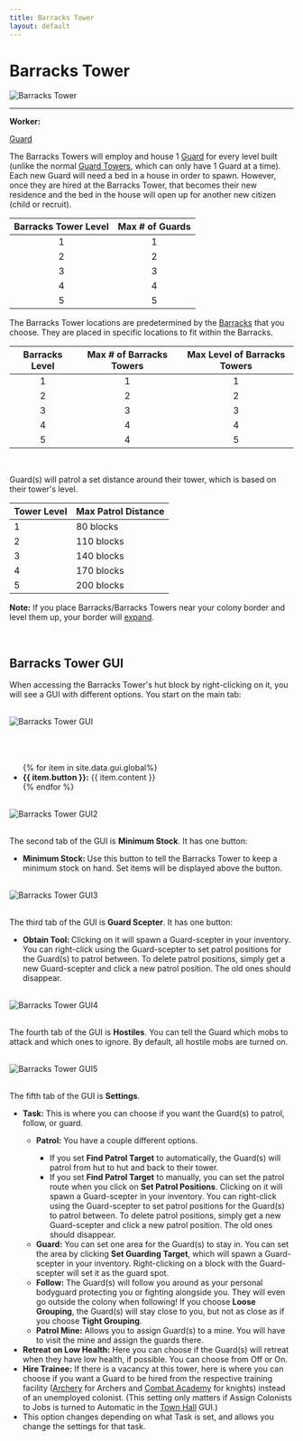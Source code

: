 ```yaml
---
title: Barracks Tower
layout: default
---
```

# Barracks Tower

<div class="infobox box text-center">
    <img src="../../assets/images/buildings/barrackstower.png" alt="Barracks Tower" />
    <hr />
    <div class="row section-text text-left">
        <div class="col">
        <p><strong>Worker:</strong></p>
        </div>
        <div class="col">
        <p><a href="../workers/guard">Guard</a></p>
        </div>
    </div>
</div>

The Barracks Towers will employ and house 1 [Guard](../../source/workers/guard) for every level built (unlike the normal [Guard Towers](../../source/buildings/guardtower), which can only have 1 Guard at a time). Each new Guard will need a bed in a house in order to spawn. However, once they are hired at the Barracks Tower, that becomes their new residence and the bed in the house will open up for another new citizen (child or recruit).


| Barracks Tower Level | Max # of Guards |
| :----: | :----: |
| 1 | 1 |
| 2 | 2 |
| 3 | 3 |
| 4 | 4 |
| 5 | 5 |


The Barracks Tower locations are predetermined by the [Barracks](../../source/buildings/barracks) that you choose. They are placed in specific locations to fit within the Barracks. 


| Barracks Level | Max # of Barracks Towers | Max Level of Barracks Towers |
| :----: | :----: | :----: |
| 1 | 1 | 1 |
| 2 | 2 | 2 |
| 3 | 3 | 3 |
| 4 | 4 | 4 |
| 5 | 4 | 5 |

<br>

Guard(s) will patrol a set distance around their tower, which is based on their tower's level.

| Tower Level | Max Patrol Distance |
| ----------- | ------------------- |
| 1 | 80 blocks |
| 2 | 110 blocks |
| 3 | 140 blocks |
| 4 | 170 blocks |
| 5 | 200 blocks |

<strong>Note:</strong> If you place Barracks/Barracks Towers near your colony border and level them up, your border will [expand](../../source/systems/border).

<br>

## Barracks Tower GUI

When accessing the Barracks Tower's hut block by right-clicking on it, you will see a GUI with different options.   You start on the main tab:

  <br>
  <div class="row">
    <div class="col-sm-12 col-md">
      <img src="../../assets/images/gui/barrackstowergui1.png" class="img-fluid mx-auto" alt="Barracks Tower GUI">
    </div>
    <div class="col-sm-12 col-md"><br><br>
      <br>
      <ul>
        {% for item in site.data.gui.global%}
          <li><strong>{{ item.button }}:</strong> {{ item.content }}</li>
        {% endfor %}
      </ul>  
    </div>
  </div>

<br>
<div class="row">
  <div class="col-sm-12 col-md">
      <img src="../../assets/images/gui/barrackstowergui2.png" class="img-fluid mx-auto" alt="Barracks Tower GUI2">
  </div>
  <div class="col-sm-12 col-md">
    <br>
    <p>The second tab of the GUI is <strong>Minimum Stock</strong>.    It has one button:</p>
    <ul>
        <li><strong> Minimum Stock: </strong> Use this button to tell the Barracks Tower to keep a minimum stock on hand. Set items will be displayed above the button.</li>
    </ul>
  </div>
</div>  

<br>
<div class="row">
  <div class="col-sm-12 col-md">
      <img src="../../assets/images/gui/barrackstowergui3.png" class="img-fluid mx-auto" alt="Barracks Tower GUI3">
  </div>
  <div class="col-sm-12 col-md">
    <br>
    <p>The third tab of the GUI is <strong>Guard Scepter</strong>.    It has one button:</p>
    <ul>
        <li><strong> Obtain Tool: </strong> Clicking on it will spawn a Guard-scepter in your inventory. You can right-click using the Guard-scepter to set patrol positions for the Guard(s) to patrol between. To delete patrol positions, simply get a new Guard-scepter and click a new patrol position. The old ones should disappear.</li>
    </ul>
  </div>
</div>  

<br>
<div class="row">
  <div class="col-sm-12 col-md">
      <img src="../../assets/images/gui/barrackstowergui4.png" class="img-fluid mx-auto" alt="Barracks Tower GUI4">
  </div>
  <div class="col-sm-12 col-md">
    <br>
    <p>The fourth tab of the GUI is <strong>Hostiles</strong>. You can tell the Guard which mobs to attack and which ones to ignore. By default, all hostile mobs are turned on.</p>
  </div>
</div>  

<br>
<div class="row">
  <div class="col-sm-12 col-md">
      <img src="../../assets/images/gui/barrackstowergui5.png" class="img-fluid mx-auto" alt="Barracks Tower GUI5">
  </div>
  <div class="col-sm-12 col-md">
    <br>
    <p>The fifth tab of the GUI is <strong>Settings</strong>.</p>
      <ul>
        <li><strong>Task:</strong> This is where you can choose if you want the Guard(s) to patrol, follow, or guard.</li>  
        <ul>
          <li><strong>Patrol:</strong>  You have a couple different options. </li>
          <ul>
              <li>If you set <strong>Find Patrol Target</strong> to automatically, the Guard(s) will patrol from hut to hut and back to their tower.</li>
              <li>If you set <strong>Find Patrol Target</strong> to manually, you can set the patrol route when you click on <b>Set Patrol Positions</b>. Clicking on it will spawn a Guard-scepter in your inventory. You can right-click using the Guard-scepter to set patrol positions for the Guard(s) to patrol between. To delete patrol positions, simply get a new Guard-scepter and click a new patrol position. The old ones should disappear.</li>
         </ul>
          <li><strong>Guard:</strong> You can set one area for the Guard(s) to stay in. You can set the area by clicking <b>Set Guarding Target</b>, which will spawn a Guard-scepter in your inventory. Right-clicking on a block with the Guard-scepter will set it as the guard spot. </li>
          <li><strong>Follow:</strong> The Guard(s) will follow you around as your personal bodyguard protecting you or fighting alongside you. They will even go outside the colony when following! If you choose <b>Loose Grouping</b>, the Guard(s) will stay close to you, but not as close as if you choose <b>Tight Grouping</b>.</li>
          <li><strong>Patrol Mine:</strong> Allows you to assign Guard(s) to a mine.  You will have to visit the mine and assign the guards there.</li> 
        </ul>
        <li><strong>Retreat on Low Health:</strong> Here you can choose if the Guard(s) will retreat when they have low health, if possible. You can choose from Off or On.</li>
        <li><strong>Hire Trainee:</strong> If there is a vacancy at this tower, here is where you can choose if you want a Guard to be hired from the respective training facility (<a href="../../source/buildings/archery">Archery</a> for Archers and <a href="../../source/buildings/combatacademy"> Combat Academy</a> for knights) instead of an unemployed colonist. (This setting only matters if Assign Colonists to Jobs is turned to Automatic in the <a href="../../source/buildings/townhall"> Town Hall</a> GUI.)</li>
        <li>This option changes depending on what Task is set, and allows you change the settings for that task.</li>
      </ul>
  </div>
</div>  
